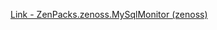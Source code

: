 [Link - ZenPacks.zenoss.MySqlMonitor (zenoss)](https://github.com/zenoss/ZenPacks.zenoss.MySqlMonitor)
